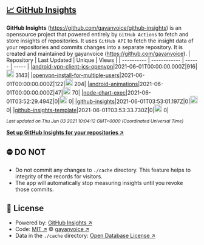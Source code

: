 ## [:chart_with_upwards_trend: GitHub Insights](https://github.com/gayanvoice/github-insights)
**GitHub Insights** (https://github.com/gayanvoice/github-insights) is an opensource project that powered entirely by  `GitHub Actions` to fetch and store insights of repositories.
It uses `GitHub API` to fetch the insight data of your repositories and commits changes into a separate repository. It is created and maintained by gayanvoice (https://github.com/gayanvoice).
| Repository | Last Updated | Unique | Views |
 | ---------- | ------------ | ------ | ----- |
|[android-vpn-client-ics-openvpn](https://github.com/gayanvoice/insights/tree/master/readme/207237845/week.md)|2021-06-01T00:00:00.000Z|916|<img alt="Response time graph" src="https://github.com/gayanvoice/insights/raw/master/graph/207237845/small/week.png" height="20"> 3143|
|[openvpn-install-for-multiple-users](https://github.com/gayanvoice/insights/tree/master/readme/208378302/week.md)|2021-06-01T00:00:00.000Z|122|<img alt="Response time graph" src="https://github.com/gayanvoice/insights/raw/master/graph/208378302/small/week.png" height="20"> 204|
|[android-animations](https://github.com/gayanvoice/insights/tree/master/readme/209241190/week.md)|2021-06-01T00:00:00.000Z|47|<img alt="Response time graph" src="https://github.com/gayanvoice/insights/raw/master/graph/209241190/small/week.png" height="20"> 70|
|[node-chart-exec](https://github.com/gayanvoice/insights/tree/master/readme/370678191/week.md)|2021-06-01T03:52:29.494Z|0|<img alt="Response time graph" src="https://github.com/gayanvoice/insights/raw/master/graph/370678191/small/week.png" height="20"> 0|
|[github-insights](https://github.com/gayanvoice/insights/tree/master/readme/372371373/week.md)|2021-06-01T03:53:01.197Z|0|<img alt="Response time graph" src="https://github.com/gayanvoice/insights/raw/master/graph/372371373/small/week.png" height="20"> 0|
|[github-insights-template](https://github.com/gayanvoice/insights/tree/master/readme/372372861/week.md)|2021-06-01T03:53:33.730Z|0|<img alt="Response time graph" src="https://github.com/gayanvoice/insights/raw/master/graph/372372861/small/week.png" height="20"> 0|

<small><i>Last updated on Thu Jun 03 2021 10:04:12 GMT+0000 (Coordinated Universal Time)</i></small>

[**Set up GitHub Insights for your repositories ↗️**](https://github.com/gayanvoice/github-insights)
## ⛔ DO NOT
- Do not commit any changes to `./cache` directory. This feature helps to integrity of the records for visitors.
- The app will automatically stop measuring insights until you revoke those commits.
## 📄 License
- Powered by: [GitHub Insights ↗️](https://github.com/gayanvoice/github-insights)
- Code: [MIT ↗️](./LICENSE) © [gayanvoice ↗️](https://github.com/gayanvoice)
- Data in the `./cache` directory: [Open Database License ↗️](https://opendatacommons.org/licenses/odbl/1-0/)